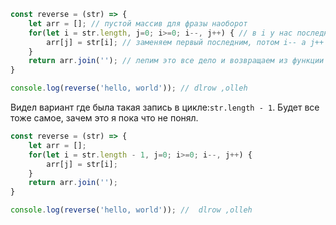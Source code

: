 
```javaScript
const reverse = (str) => {
    let arr = []; // пустой массив для фразы наоборот
    for(let i = str.length, j=0; i>=0; i--, j++) { // в i у нас последний символ, в j будет первый
        arr[j] = str[i]; // заменяем первый последним, потом i-- а j++ и так далее по букве заменяем
    }
    return arr.join(''); // лепим это все дело и возвращаем из функции
}

console.log(reverse('hello, world')); // dlrow ,olleh
```
Видел вариант где была такая запись в цикле:`str.length - 1`.
Будет все тоже самое, зачем это я пока что не понял.
```javaScript
const reverse = (str) => {
    let arr = [];
    for(let i = str.length - 1, j=0; i>=0; i--, j++) {
        arr[j] = str[i];
    }
    return arr.join('');
}

console.log(reverse('hello, world')); //  dlrow ,olleh
```
